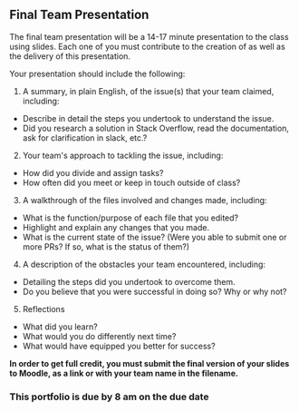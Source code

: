 ## Final Team Presentation

The final team presentation will be a 14-17 minute presentation to the class using slides. Each one of you must contribute to the creation of as well as the delivery of this presentation.

Your presentation should include the following:

1. A summary, in plain English, of the issue(s) that your team claimed, including:
  - Describe in detail the steps you undertook to understand the issue.
  - Did you research a solution in Stack Overflow, read the documentation, ask for clarification in slack, etc.?
2. Your team's approach to tackling the issue, including:
  - How did you divide and assign tasks?
  - How often did you meet or keep in touch outside of class?
3. A walkthrough of the files involved and changes made, including:
  - What is the function/purpose of each file that you edited?
  - Highlight and explain any changes that you made.
  - What is the current state of the issue? (Were you able to submit one or more PRs? If so, what is the status of them?)
4. A description of the obstacles your team encountered, including:
  - Detailing the steps did you undertook to overcome them.
  - Do you believe that you were successful in doing so? Why or why not?
5. Reflections
  - What did you learn?
  - What would you do differently next time?
  - What would have equipped you better for success?

**In order to get full credit, you must submit the final version of your slides to Moodle, as a link or with your team name in the filename.**

### This portfolio is due by 8 am on the due date
